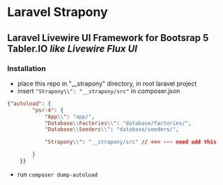 # Laravel Strapony
## Laravel Livewire UI Framework for Bootsrap 5 Tabler.IO _like Livewire Flux UI_

### Installation
- place this repo in "__strapony" directory, in root laravel project
- insert ```"Strapony\\": "__strapony/src"``` in composer.json 
```json
{"autoload": {
        "psr-4": {
            "App\\": "app/",
            "Database\\Factories\\": "database/factories/",
            "Database\\Seeders\\": "database/seeders/",

            "Strapony\\": "__strapony/src" // <<< --- need add this 

        }
    }}
```
- run ```composer dump-autoload```

